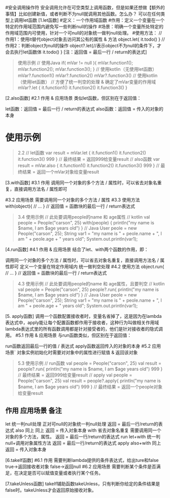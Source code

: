 #安全调用操作符
安全调用允许在可空类型上调用函数，但是如果还想做【额外的事情】比如创建新值，或者判断不为null就调用其他函数。怎么办？
可以在任何类型上调用let函数
[1.let函数] 
#定义：一个作用域函数
#作用：定义一个变量在一个特定的作用域范围内避免写一些判断null的操作
#场景：明确一个变量所处特定的作用域范围内可使用，针对一个可null的对象统一做判null处理。
#使用方法：
// 作用1：使用it替代object对象去访问其公有的属性 & 方法
object.let{
   it.todo()
}
// 作用2：判断object为null的操作
object?.let{//表示object不为null的条件下，才会去执行let函数体
   it.todo()
}
[注：返回值 = 最后一行 / return的表达式]
>使用示例
// 使用Java
 if( mVar != null ){
     mVar.function1();
     mVar.function2();
     mVar.function3();
 }
 // 使用kotlin（无使用let函数）
 mVar?.function1()
 mVar?.function2()
 mVar?.function3()
 // 使用kotlin（使用let函数）
 // 方便了统一判空的处理 & 确定了mVar变量的作用域
 mVar?.let {
        it.function1()
        it.function2()
        it.function3()
 }

[2.also函数]
#2.1 作用 & 应用场景
类似let函数，但区别在于返回值：

let函数：返回值 = 最后一行 / return的表达式
also函数：返回值 = 传入的对象的本身

# 使用示例
>2.2
// let函数
var result = mVar.let {
               it.function1()
               it.function2()
               it.function3()
               999
}
// 最终结果 = 返回999给变量result
// also函数
var result = mVar.also {
               it.function1()
               it.function2()
               it.function3()
               999
}
// 最终结果 = 返回一个mVar对象给变量result

[3.with函数]
#3.1 作用
调用同一个对象的多个方法 / 属性时，可以省去对象名重复，直接调用方法名 / 属性即可

#3.2 应用场景
需要调用同一个对象的多个方法 / 属性
#3.3 使用方法
 with(object){
   // ... 
 }
// 返回值 = 函数块的最后一行 / return表达式
>3.4 使用示例
// 此处要调用people的name 和 age属性
// kotlin
val people = People("carson", 25)
with(people) {
println("my name is $name, I am $age years old")
}
// Java
User peole = new People("carson", 25);
String var1 = "my name is " + peole.name + ", I am " + peole.age + " years old";
System.out.println(var1);

[4.run函数]
#4.1 作用 & 应用场景
结合了let、with两个函数的作用，即：

调用同一个对象的多个方法 / 属性时，可以省去对象名重复，直接调用方法名 / 属性即可
定义一个变量在特定作用域内
统一做判空处理
#4.2 使用方法
object.run{
// ... 
}
// 返回值 = 函数块的最后一行 / return表达式
>4.3 使用示例
 // 此处要调用people的name 和 age属性，且要判空
 // kotlin
 val people = People("carson", 25)
 people?.run{
     println("my name is $name, I am $age years old")
 }
 // Java
 User peole = new People("carson", 25);
 String var1 = "my name is " + peole.name + ", I am " + peole.age + " years old";
 System.out.println(var1);

[5. apply函数]
调用一个函数配置接收者时，变量名省掉了，这是因为在lambda表达式中，apply能让每个配置函数都作用于接收者，这种行为叫做相关作用域
lambda表达式里的所有函数调用都是针对接受者的，他们是针对接收者的隐式调用。
#5.1 作用 & 应用场景
与run函数类似，但区别在于返回值：

run函数返回最后一行的值 / 表达式
apply函数返回传入的对象的本身
#5.2 应用场景`
对象实例初始化时需要对对象中的属性进行赋值 & 返回该对象
>5.3 使用示例
// run函数
val people = People("carson", 25)
val result = people?.run{
    println("my name is $name, I am $age years old")
    999
}
// 最终结果 = 返回999给变量result
// apply
val people = People("carson", 25)
val result = people?.apply{
    println("my name is $name, I am $age years old")
    999
}
// 最终结果 = 返回一个people对象给变量result


##        作用                    应用场景               备注
let  统一判null处理   正对可null的对象统一判null处理     返回 = 最后一行/return的表达式
also 同上            同上                           返回 = 传入对象本身
with 省去对象名重复    需要调用同一个对象的多个方法，属性。 返回 = 最后一行/return的表达式
run  let+with       统一判null+调用对象属性方法        返回 = 最后一行/return的表达式
apply also+with      同上                           返回 = 传入对象本身

[6.takeIf函数]
#6.1 作用 
需要判断lambda提供的条件表达式，给出ture和false
true->返回接收者对象
false->返回null
#6.2 应用场景
需要判断某个条件是否满足，在决定是否可以赋值变量或者执行某个任务。

[7.takeUnless函数]
takeIf辅助函数takeUnless，只有判断你给定的条件结果是false时。takeUnless才会返回原始接收对象。






##